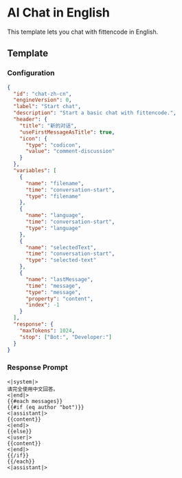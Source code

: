 # AI Chat in English

This template lets you chat with fittencode in English.

## Template

### Configuration

```json conversation-template
{
  "id": "chat-zh-cn",
  "engineVersion": 0,
  "label": "Start chat",
  "description": "Start a basic chat with fittencode.",
  "header": {
    "title": "新的对话",
    "useFirstMessageAsTitle": true,
    "icon": {
      "type": "codicon",
      "value": "comment-discussion"
    }
  },
  "variables": [
    {
      "name": "filename",
      "time": "conversation-start",
      "type": "filename"
    },
    {
      "name": "language",
      "time": "conversation-start",
      "type": "language"
    },
    {
      "name": "selectedText",
      "time": "conversation-start",
      "type": "selected-text"
    },
    {
      "name": "lastMessage",
      "time": "message",
      "type": "message",
      "property": "content",
      "index": -1
    }
  ],
  "response": {
    "maxTokens": 1024,
    "stop": ["Bot:", "Developer:"]
  }
}
```

### Response Prompt

```template-response
<|system|>
请完全使用中文回答。
<|end|>
{{#each messages}}
{{#if (eq author "bot")}}
<|assistant|>
{{content}}
<|end|>
{{else}}
<|user|>
{{content}}
<|end|>
{{/if}}
{{/each}}
<|assistant|>
```
